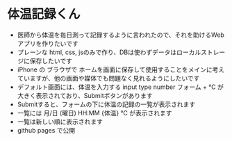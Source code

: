 # 体温記録くん

- 医師から体温を毎日測って記録するように言われたので、それを助けるWebアプリを作りたいです
- プレーンな html, css, jsのみで作り、DBは使わずデータはローカルストレージに保存したいです
- iPhone の ブラウザで ホームを画面に保存して使用することをメインに考えていますが、他の画面や媒体でも問題なく見れるようにしたいです
- デフォルト画面には、体温を入力する input type number フォーム + ℃ が大きく表示されており、Submitボタンがあります
- Submitすると、フォームの下に体温の記録の一覧が表示されます
- 一覧には 月/日 (曜日) HH:MM {体温} ℃ が表示されます
- 一覧は新しい順に表示されます
- github pages で公開
